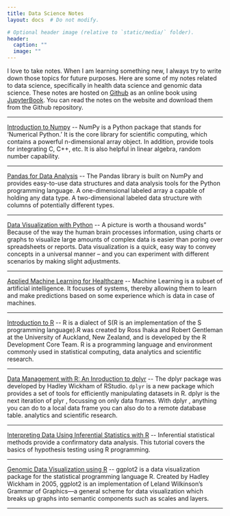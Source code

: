 ```yaml
---
title: Data Science Notes
layout: docs  # Do not modify.

# Optional header image (relative to `static/media/` folder).
header:
  caption: ""
  image: ""
---
```

I love to take notes. When I am learning something new, I always try to write down those topics for future purposes.  Here are some of my notes related to data science, specifically in health data science and genomic data science. These notes are hosted on [Github](https://github.com/hossainlab) as an online book using [JupyterBook](https://beta.jupyterbook.org/intro.html). You can read the notes on the website and download them from the Github repository.

<hr>

[Introduction to Numpy](https://hossainlab.github.io/numpy/) -- NumPy is a Python package that stands for ‘Numerical Python.’ It is the core library for scientific computing, which contains a powerful n-dimensional array object. In addition, provide tools for integrating C, C++, etc. It is also helpful in linear algebra, random number capability.

<hr>

[Pandas for Data Analysis](https://hossainlab.github.io/pandas/) -- The Pandas library is built on NumPy and provides easy-to-use data structures and data analysis tools for the Python programming language. A one-dimensional labeled array a capable of holding any data type. A two-dimensional labeled data structure with columns of potentially different types.

<hr>

[Data Visualization with Python](https://hossainlab.github.io/dataviz/) -- A picture is worth a thousand words” Because of the way the human brain processes information, using charts or graphs to visualize large amounts of complex data is easier than poring over spreadsheets or reports. Data visualization is a quick, easy way to convey concepts in a universal manner – and you can experiment with different scenarios by making slight adjustments.

<hr>

[Applied Machine Learning for Healthcare](https://hossainlab.github.io/dataviz/) -- Machine Learning is a subset of artificial intelligence. It focuses of systems, thereby allowing them to learn and make predictions based on some experience which is data in case of machines.

<hr>

[Introduction to R](https://www.rpubs.com/jhossain/728718) -- R is a dialect of S(R is an implementation of the S programming language).R was created by Ross Ihaka and Robert Gentleman at the University of Auckland, New Zealand, and is developed by the R Development Core Team. R is a programming language and environment commonly used in statistical computing, data analytics and scientific research.

<hr>

[Data Management with R: An Inroduction to dplyr](https://www.rpubs.com/jhossain/728732) -- The dplyr package was developed by Hadley Wickham of RStudio. `dplyr` is a new package which provides a set of tools for efficiently manipulating datasets in R. dplyr is the next iteration of plyr , focussing on only data frames. With dplyr , anything you can do to a local data frame you can also do to a remote database table. analytics and scientific research.

<hr>

[Interpreting Data Using Inferential Statistics with R](https://www.rpubs.com/jhossain/730613) -- Inferential statistical methods provide a confirmatory data analysis. This tutorial covers the basics of hypothesis testing using R programming.

<hr>

[Genomic Data Visualization using R](https://www.rpubs.com/jhossain/750077) -- ggplot2 is a data visualization package for the statistical programming language R. Created by Hadley Wickham in 2005, ggplot2 is an implementation of Leland Wilkinson’s Grammar of Graphics—a general scheme for data visualization which breaks up graphs into semantic components such as scales and layers.

<hr>
